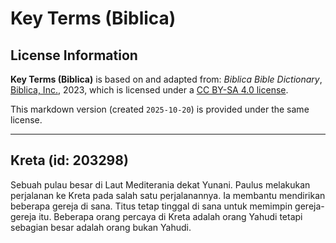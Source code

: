 # Key Terms (Biblica)

## License Information

**Key Terms (Biblica)** is based on and adapted from: _Biblica Bible Dictionary_, [Biblica, Inc.](https://www.biblica.com/), 2023, which is licensed under a [CC BY-SA 4.0 license](https://creativecommons.org/licenses/by-sa/4.0/legalcode.en).

This markdown version (created `2025-10-20`) is provided under the same license.



--------------------------------

## Kreta (id: 203298)

Sebuah pulau besar di Laut Mediterania dekat Yunani. Paulus melakukan perjalanan ke Kreta pada salah satu perjalanannya. Ia membantu mendirikan beberapa gereja di sana. Titus tetap tinggal di sana untuk memimpin gereja\-gereja itu. Beberapa orang percaya di Kreta adalah orang Yahudi tetapi sebagian besar adalah orang bukan Yahudi. 


